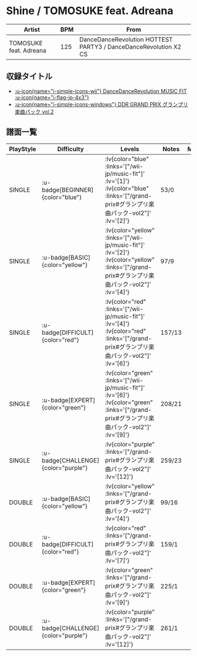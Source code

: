 # Shine / TOMOSUKE feat. Adreana

|Artist|BPM|From|
|------|---|----|
|TOMOSUKE feat. Adreana|125|DanceDanceRevolution HOTTEST PARTY3 / DanceDanceRevolution X2 CS|

## 収録タイトル

- [ :u-icon{name="i-simple-icons-wii"} DanceDanceRevolution MUSIC FIT :u-icon{name="i-flag-jp-4x3"} ](/wii-jp/music-fit)
- [ :u-icon{name="i-simple-icons-windows"} DDR GRAND PRIX グランプリ楽曲パック vol.2](/grand-prix#グランプリ楽曲パック-vol2)

## 譜面一覧

|PlayStyle|Difficulty|Levels|Notes|Movie|
|---------|----------|------|-----|-----|
|SINGLE| :u-badge[BEGINNER]{color="blue"} | :lv{color="blue" :links='["/wii-jp/music-fit"]' :lv='[1]'}  :lv{color="blue" :links='["/grand-prix#グランプリ楽曲パック-vol2"]' :lv='[2]'} |53/0||
|SINGLE| :u-badge[BASIC]{color="yellow"} | :lv{color="yellow" :links='["/wii-jp/music-fit"]' :lv='[2]'}  :lv{color="yellow" :links='["/grand-prix#グランプリ楽曲パック-vol2"]' :lv='[4]'} |97/9||
|SINGLE| :u-badge[DIFFICULT]{color="red"} | :lv{color="red" :links='["/wii-jp/music-fit"]' :lv='[4]'}  :lv{color="red" :links='["/grand-prix#グランプリ楽曲パック-vol2"]' :lv='[6]'} |157/13||
|SINGLE| :u-badge[EXPERT]{color="green"} | :lv{color="green" :links='["/wii-jp/music-fit"]' :lv='[6]'}  :lv{color="green" :links='["/grand-prix#グランプリ楽曲パック-vol2"]' :lv='[9]'} |208/21||
|SINGLE| :u-badge[CHALLENGE]{color="purple"} | :lv{color="purple" :links='["/grand-prix#グランプリ楽曲パック-vol2"]' :lv='[12]'} |259/23||
|DOUBLE| :u-badge[BASIC]{color="yellow"} | :lv{color="yellow" :links='["/grand-prix#グランプリ楽曲パック-vol2"]' :lv='[4]'} |99/16||
|DOUBLE| :u-badge[DIFFICULT]{color="red"} | :lv{color="red" :links='["/grand-prix#グランプリ楽曲パック-vol2"]' :lv='[7]'} |159/1||
|DOUBLE| :u-badge[EXPERT]{color="green"} | :lv{color="green" :links='["/grand-prix#グランプリ楽曲パック-vol2"]' :lv='[9]'} |225/1||
|DOUBLE| :u-badge[CHALLENGE]{color="purple"} | :lv{color="purple" :links='["/grand-prix#グランプリ楽曲パック-vol2"]' :lv='[12]'} |261/1||

